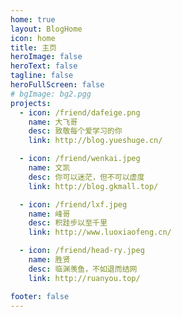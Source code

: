 ```yaml
---
home: true
layout: BlogHome
icon: home
title: 主页
heroImage: false
heroText: false
tagline: false
heroFullScreen: false 
# bgImage: bg2.pgg
projects:
  - icon: /friend/dafeige.png
    name: 大飞哥
    desc: 致敬每个爱学习的你
    link: http://blog.yueshuge.cn/

  - icon: /friend/wenkai.jpeg
    name: 文凯
    desc: 你可以迷茫，但不可以虚度
    link: http://blog.gkmall.top/

  - icon: /friend/lxf.jpeg
    name: 峰哥
    desc: 积跬步以至千里
    link: http://www.luoxiaofeng.cn/

  - icon: /friend/head-ry.jpeg
    name: 胜贤
    desc: 临渊羡鱼，不如退而结网
    link: http://ruanyou.top/

footer: false
---
```

